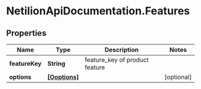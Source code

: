 # NetilionApiDocumentation.Features

## Properties
Name | Type | Description | Notes
------------ | ------------- | ------------- | -------------
**featureKey** | **String** | feature_key of product feature | 
**options** | [**[Ooptions]**](Ooptions.md) |  | [optional] 


